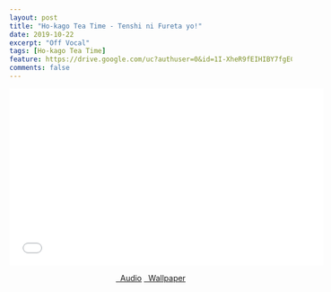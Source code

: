 ```yaml
---
layout: post
title: "Ho-kago Tea Time - Tenshi ni Fureta yo!"
date: 2019-10-22
excerpt: "Off Vocal"
tags: [Ho-kago Tea Time]
feature: https://drive.google.com/uc?authuser=0&id=1I-XheR9fEIHIBY7fgEC1QZBH9-UlZy4x&export=download
comments: false
---
```

<iframe width="560" height="315" src="//www.youtube.com/embed/h8_GI-vX_jw" frameborder="0"> </iframe>
<center>
<figure class="half">
<a href="https://drive.google.com/uc?authuser=0&id=1Ln0HcDThz5JamsgUCZ5BiwgZhNoKFY45&export=download" class="btn" target="_blank" rel="noopener noreferrer"><i class="fa fa-caret-down"></i> &nbsp; Audio</a>
<a href="https://drive.google.com/uc?authuser=0&id=1I-XheR9fEIHIBY7fgEC1QZBH9-UlZy4x&export=download" class="btn" target="_blank" rel="noopener noreferrer"><i class="fa fa-caret-down"></i> &nbsp; Wallpaper</a>
</figure>
</center>

